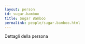 ```yaml
---
layout: person
id: sugar.bamboo
title: Sugar Bamboo
permalink: people/sugar.bamboo.html
---
```


Dettagli della persona